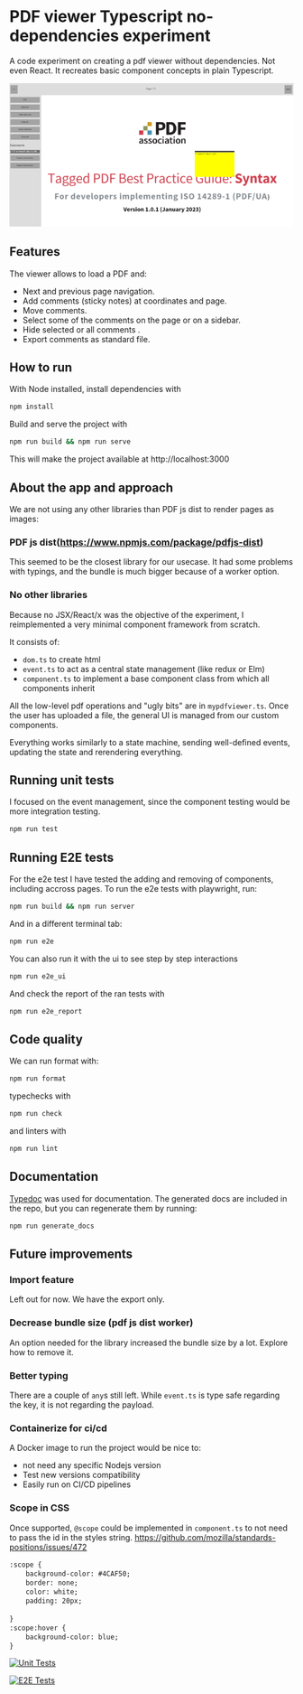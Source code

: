 # PDF viewer Typescript no-dependencies experiment

A code experiment on creating a pdf viewer without dependencies. Not even React.
It recreates basic component concepts in plain Typescript.

![A simple pdf viewer experiment in Typescript](screenshot.png 'A simple pdf viewer experiment in Typescript')

## Features

The viewer allows to load a PDF and:

-   Next and previous page navigation.
-   Add comments (sticky notes) at coordinates and page.
-   Move comments.
-   Select some of the comments on the page or on a sidebar.
-   Hide selected or all comments .
-   Export comments as standard file.

## How to run

With Node installed, install dependencies with

```bash
npm install
```

Build and serve the project with

```bash
npm run build && npm run serve
```

This will make the project available at http://localhost:3000

## About the app and approach

We are not using any other libraries than PDF js dist to render pages as images:

### PDF js dist(https://www.npmjs.com/package/pdfjs-dist)

This seemed to be the closest library for our usecase. It had some problems with typings, and the bundle is much bigger because of a worker option.

### No other libraries

Because no JSX/React/x was the objective of the experiment, I reimplemented a very minimal component framework from scratch.

It consists of:

-   `dom.ts` to create html
-   `event.ts` to act as a central state management (like redux or Elm)
-   `component.ts` to implement a base component class from which all components inherit

All the low-level pdf operations and "ugly bits" are in `mypdfviewer.ts`. Once the user has uploaded a file, the general UI is managed from our custom components.

Everything works similarly to a state machine, sending well-defined events, updating the state and rerendering everything.

## Running unit tests

I focused on the event management, since the component testing would be more integration testing.

```bash
npm run test
```

## Running E2E tests

For the e2e test I have tested the adding and removing of components, including accross pages.
To run the e2e tests with playwright, run:

```bash
npm run build && npm run server
```

And in a different terminal tab:

```bash
npm run e2e
```

You can also run it with the ui to see step by step interactions

```bash
npm run e2e_ui
```

And check the report of the ran tests with

```bash
npm run e2e_report
```

## Code quality

We can run format with:

```bash
npm run format
```

typechecks with

```bash
npm run check
```

and linters with

```bash
npm run lint
```

## Documentation

[Typedoc](https://typedoc.org/) was used for documentation.
The generated docs are included in the repo, but you can
regenerate them by running:

```bash
npm run generate_docs
```

## Future improvements

### Import feature

Left out for now. We have the export only.

### Decrease bundle size (pdf js dist worker)

An option needed for the library increased the bundle size by a lot. Explore how to remove it.

### Better typing

There are a couple of `any`s still left. While `event.ts` is type safe regarding the key, it is not regarding the payload.

### Containerize for ci/cd

A Docker image to run the project would be nice to:

-   not need any specific Nodejs version
-   Test new versions compatibility
-   Easily run on CI/CD pipelines

### Scope in CSS

Once supported, `@scope` could be implemented in `component.ts` to not need to pass the id in the styles string.
https://github.com/mozilla/standards-positions/issues/472

```
:scope {
    background-color: #4CAF50;
    border: none;
    color: white;
    padding: 20px;

}
:scope:hover {
    background-color: blue;
}
```

[![Unit Tests](https://github.com/mejutoco/pdf-viewer-typescript/workflows/Run%20Unit%20Tests/badge.svg)](https://github.com/mejutoco/pdf-viewer-typescript/actions)

[![E2E Tests](https://github.com/mejutoco/pdf-viewer-typescript/workflows/E2E%20Tests/badge.svg)](https://github.com/mejutoco/pdf-viewer-typescript/actions)

